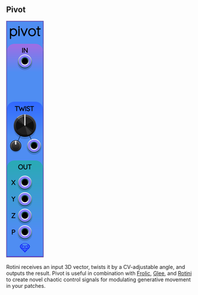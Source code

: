 ## Pivot

![Pivot](images/pivot.png)

Rotini receives an input 3D vector, twists it by a CV-adjustable angle, and outputs the result.
Pivot is useful in combination with [Frolic](Frolic.md), [Glee](Glee.md), and [Rotini](Rotini.md)
to create novel chaotic control signals for modulating generative movement in your patches.
